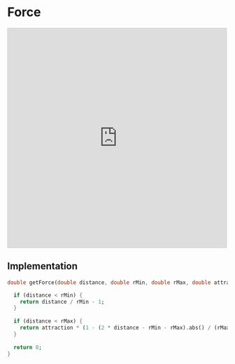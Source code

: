 # Force

<iframe src="https://www.desmos.com/calculator/3gkaf5lywv?embed" width="500px" height="500px" style="border: 1px solid #ccc" frameborder=0></iframe>

## Implementation

```dart
double getForce(double distance, double rMin, double rMax, double attraction) {

  if (distance < rMin) {
    return distance / rMin - 1;
  }
  
  if (distance < rMax) {
    return attraction * (1 - (2 * distance - rMin - rMax).abs() / (rMax - rMin));
  }
  
  return 0;
}
```
